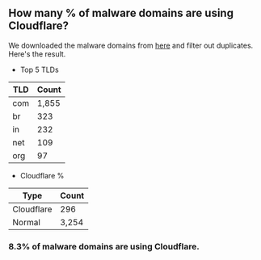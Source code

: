 ## How many % of malware domains are using Cloudflare?


We downloaded the malware domains from [here](https://urlhaus.abuse.ch) and filter out duplicates.
Here's the result.


[//]: # (start replacement)


- Top 5 TLDs

| TLD | Count |
| --- | --- |
| com | 1,855 |
| br | 323 |
| in | 232 |
| net | 109 |
| org | 97 |


- Cloudflare %

| Type | Count |
| --- | --- |
| Cloudflare | 296 |
| Normal | 3,254 |


### 8.3% of malware domains are using Cloudflare.